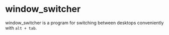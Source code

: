 # window\_switcher
window\_switcher is a program for switching between desktops conveniently with `alt + tab`.
